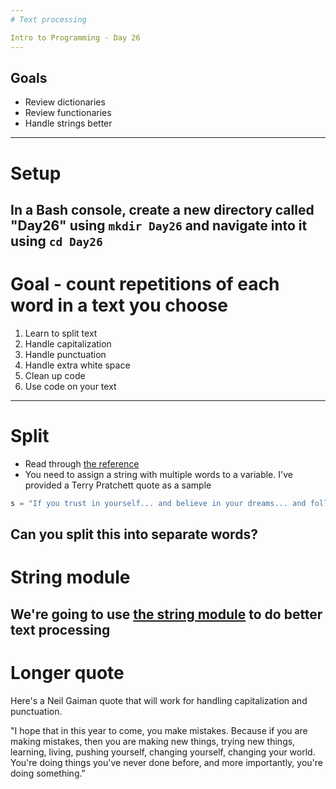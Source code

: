 ```yaml
---
# Text processing

Intro to Programming - Day 26
---
```

## Goals

* Review dictionaries
* Review functionaries
* Handle strings better
---
# Setup

In a Bash console, create a new directory called "Day26" using `mkdir Day26` and navigate into it using `cd Day26`
---
# Goal - count repetitions of each word in a text you choose

1. Learn to split text
2. Handle capitalization
3. Handle punctuation
4. Handle extra white space
5. Clean up code
6. Use code on your text
---
# Split

* Read through [the reference](https://docs.python.org/3/library/stdtypes.html?#str.split)
* You need to assign a string with multiple words to a variable. I've provided a Terry Pratchett quote as a sample

```python
s = "If you trust in yourself... and believe in your dreams... and follow your star... you'll still get beaten by people who spent their time working hard and learning things and weren't so lazy."
```

Can you split this into separate words?
---
# String module

We're going to use [the string module](https://docs.python.org/3/library/string.html) to do better text processing
---
# Longer quote

Here's a Neil Gaiman quote that will work for handling capitalization and punctuation.

"I hope that in this year to come, you make mistakes. Because if you are making mistakes, then you are making new things, trying new things, learning, living, pushing yourself, changing yourself, changing your world. You're doing things you've never done before, and more importantly, you're doing something." 